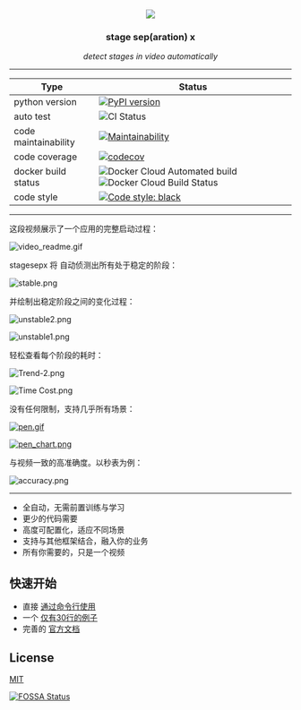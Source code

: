 <h1 align="center">
  <img src="./docs/pics/brand.svg">
</h1>

<h3 align="center">stage sep(aration) x</h3>
<p align="center">
    <em>detect stages in video automatically</em>
</p>

---

| Type                 | Status                                                                                                                                                                                            |
|----------------------|--------------------------------------------------------------------------------------------------------------------------------------------------------------------------------------------------|
| python version       | [![PyPI version](https://badge.fury.io/py/stagesepx.svg)](https://badge.fury.io/py/stagesepx)                                                                                                    |
| auto test            | ![CI Status](https://github.com/williamfzc/stagesepx/workflows/smoketest/badge.svg)                                                                                                              |
| code maintainability | [![Maintainability](https://api.codeclimate.com/v1/badges/ef27756ce9a4f7f4ba94/maintainability)](https://codeclimate.com/github/williamfzc/stagesepx/maintainability)                            |
| code coverage        | [![codecov](https://codecov.io/gh/williamfzc/stagesepx/branch/master/graph/badge.svg)](https://codecov.io/gh/williamfzc/stagesepx)                                                               |
| docker build status  | ![Docker Cloud Automated build](https://img.shields.io/docker/cloud/automated/williamfzc/stagesepx) ![Docker Cloud Build Status](https://img.shields.io/docker/cloud/build/williamfzc/stagesepx) |
| code style           | [![Code style: black](https://img.shields.io/badge/code%20style-black-000000.svg)](https://github.com/psf/black)                                                                                 |

---

这段视频展示了一个应用的完整启动过程：

![video_readme.gif](https://i.loli.net/2019/09/01/tXRhB6ai9jAZFmc.gif)

stagesepx 将 自动侦测出所有处于稳定的阶段：

![stable.png](https://i.loli.net/2019/09/01/bRtMZJvzLilpUW5.png)

并绘制出稳定阶段之间的变化过程：

![unstable2.png](https://i.loli.net/2019/09/01/T72quGI5m1SlzNF.png)

![unstable1.png](https://i.loli.net/2019/09/01/ifotzbhTaDpqQFA.png)

轻松查看每个阶段的耗时：

![Trend-2.png](https://i.loli.net/2019/09/01/Tz2tZQ5e3vHBWJ6.png)

![Time Cost.png](https://i.loli.net/2019/09/01/erK9mPsISbHEiFO.png)

没有任何限制，支持几乎所有场景：

[![pen.gif](https://i.loli.net/2019/07/22/5d35a84e3e0df82450.gif)](https://i.loli.net/2019/07/22/5d35a84e3e0df82450.gif)

[![pen_chart.png](https://i.loli.net/2019/07/22/5d35a8858640e67521.png)](https://i.loli.net/2019/07/22/5d35a8858640e67521.png)

与视频一致的高准确度。以秒表为例：

![accuracy.png](https://i.loli.net/2019/10/02/Cboj743UwRQmgPS.png)

---

- 全自动，无需前置训练与学习
- 更少的代码需要
- 高度可配置化，适应不同场景
- 支持与其他框架结合，融入你的业务
- 所有你需要的，只是一个视频

## 快速开始

- 直接 [通过命令行使用](example)
- 一个 [仅有30行的例子](example)
- 完善的 [官方文档](https://williamfzc.github.io/stagesepx/)

## License

[MIT](LICENSE)

[![FOSSA Status](https://app.fossa.io/api/projects/git%2Bgithub.com%2Fwilliamfzc%2Fstagesepx.svg?type=large)](https://app.fossa.io/projects/git%2Bgithub.com%2Fwilliamfzc%2Fstagesepx?ref=badge_large)
